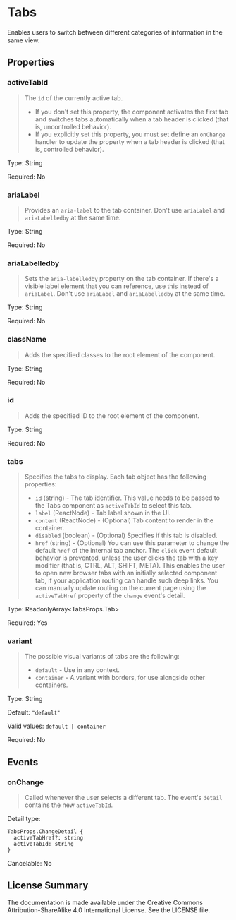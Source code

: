 # Tabs

Enables users to switch between diﬀerent categories of information in the same view.



## Properties



### activeTabId

> The `id` of the currently active tab.
> * If you don't set this property, the component activates the first tab and switches tabs automatically when a tab header is clicked (that is, uncontrolled behavior).
> * If you explicitly set this property, you must set define an `onChange` handler to update the property when a tab header is clicked (that is, controlled behavior).

Type: String

Required: No


### ariaLabel

> Provides an `aria-label` to the tab container.
> Don't use `ariaLabel` and `ariaLabelledby` at the same time.

Type: String

Required: No


### ariaLabelledby

> Sets the `aria-labelledby` property on the tab container.
> If there's a visible label element that you can reference, use this instead of `ariaLabel`.
> Don't use `ariaLabel` and `ariaLabelledby` at the same time.

Type: String

Required: No


### className

> Adds the specified classes to the root element of the component.

Type: String

Required: No


### id

> Adds the specified ID to the root element of the component.

Type: String

Required: No


### tabs

> Specifies the tabs to display. Each tab object has the following properties:
> - `id` (string) - The tab identifier. This value needs to be passed to the Tabs component as `activeTabId` to select this tab.
> - `label` (ReactNode) - Tab label shown in the UI.
> - `content` (ReactNode) - (Optional) Tab content to render in the container.
> - `disabled` (boolean) - (Optional) Specifies if this tab is disabled.
> - `href` (string) - (Optional) You can use this parameter to change the default `href` of the internal tab anchor. The
>    `click` event default behavior is prevented, unless the user clicks the tab with a key modifier (that is, CTRL,
>    ALT, SHIFT, META). This enables the user to open new browser tabs with an initially selected component tab,
>    if your application routing can handle such deep links. You can manually update routing on the current page
>    using the `activeTabHref` property of the `change` event's detail.
> 

Type: ReadonlyArray<TabsProps.Tab>

Required: Yes


### variant

> The possible visual variants of tabs are the following:
> * `default` - Use in any context.
> * `container` - A variant with borders, for use alongside other containers.

Type: String

Default: `"default"`

Valid values: `default | container`

Required: No







## Events



### onChange

> Called whenever the user selects a different tab.
> The event's `detail` contains the new `activeTabId`.

Detail type: 
```
TabsProps.ChangeDetail {
  activeTabHref?: string
  activeTabId: string
}
```

Cancelable: No






## License Summary

The documentation is made available under the Creative Commons Attribution-ShareAlike 4.0 International License. See the LICENSE file.
